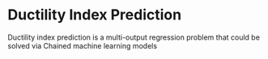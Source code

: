 # Ductility Index Prediction
Ductility index prediction is a multi-output regression problem that could be solved via Chained machine learning models
